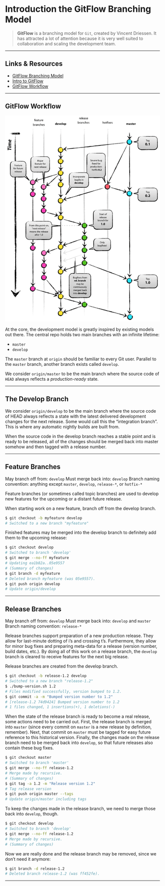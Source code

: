 # Introduction the GitFlow Branching Model

> **GitFlow** is a branching model for `Git`, created by Vincent Driessen. It has attracted a lot of attention because it is very well suited to collaboration and scaling the development team.

---

## Links & Resources

- [GitFlow Branching Model](https://nvie.com/posts/a-successful-git-branching-model/)
- [Intro to GitFlow](https://datasift.github.io/gitflow/IntroducingGitFlow.html)
- [GitFlow Workflow](https://www.atlassian.com/git/tutorials/comparing-workflows/gitflow-workflow)

---

## GitFlow Workflow

![GitFlow](../assets/git-flow.png)

At the core, the development model is greatly inspired by existing models out there. The central repo holds two main branches with an infinite lifetime:

- `master`
- `develop`

The `master` branch at `origin` should be familiar to every Git user. Parallel to the `master` branch, another branch exists called `develop`.

We consider `origin/master` to be the main branch where the source code of `HEAD` always reflects a *production-ready* state.

---

## The Develop Branch

We consider `origin/develop` to be the main branch where the source code of HEAD always reflects a state with the latest delivered development changes for the next release. Some would call this the “integration branch”. This is where any automatic nightly builds are built from.

When the source code in the develop branch reaches a stable point and is ready to be released, all of the changes should be merged back into master somehow and then tagged with a release number.

---

## Feature Branches

May branch off from:
    `develop`
Must merge back into:
    `develop` 
Branch naming convention:
    anything except `master`, `develop`, `release-*`, or `hotfix-*`

Feature branches (or sometimes called topic branches) are used to develop new features for the upcoming or a distant future release.

When starting work on a new feature, branch off from the develop branch.

```bash
$ git checkout -b myfeature develop
# Switched to a new branch "myfeature"
```

Finished features may be merged into the develop branch to definitely add them to the upcoming release:

```bash
$ git checkout develop
# Switched to branch 'develop'
$ git merge --no-ff myfeature
# Updating ea1b82a..05e9557
# (Summary of changes)
$ git branch -d myfeature
# Deleted branch myfeature (was 05e9557).
$ git push origin develop
# Update origin/develop
```

---

## Release Branches

May branch off from:
    `develop`
Must merge back into:
    `develop` and `master`
Branch naming convention:
    `release-*`

Release branches support preparation of a new production release. They allow for last-minute dotting of i’s and crossing t’s. Furthermore, they allow for minor bug fixes and preparing meta-data for a release (version number, build dates, etc.). By doing all of this work on a release branch, the `develop` branch is cleared to receive features for the next big release.

Release branches are created from the develop branch.

```bash
$ git checkout -b release-1.2 develop
# Switched to a new branch "release-1.2"
$ ./bump-version.sh 1.2
# Files modified successfully, version bumped to 1.2.
$ git commit -a -m "Bumped version number to 1.2"
# [release-1.2 74d9424] Bumped version number to 1.2
# 1 files changed, 1 insertions(+), 1 deletions(-)
```

When the state of the release branch is ready to become a real release, some actions need to be carried out. First, the release branch is merged into `master` (since every commit on `master` is a new release by definition, remember). Next, that commit on `master` must be tagged for easy future reference to this historical version. Finally, the changes made on the release branch need to be merged back into `develop`, so that future releases also contain these bug fixes.

```bash
$ git checkout master
# Switched to branch 'master'
$ git merge --no-ff release-1.2
# Merge made by recursive.
# (Summary of changes)
$ git tag -a 1.2 -m "Release version 1.2"
# Tag release version
$ git push origin master --tags
# Update origin/master including tags
```

To keep the changes made in the release branch, we need to merge those back into `develop`, though.

```bash
$ git checkout develop
# Switched to branch 'develop'
$ git merge --no-ff release-1.2
# Merge made by recursive.
# (Summary of changes)
```

Now we are really done and the release branch may be removed, since we don’t need it anymore:

```bash
$ git branch -d release-1.2
# Deleted branch release-1.2 (was ff452fe).
```

---
